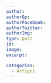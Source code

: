 ```yaml
---
author:
authorGp:
authorFacebook:
authorTwitter:
authorImg:
type: post
id:
image:
excerpt:

categories:
  - Artigos
---
```

